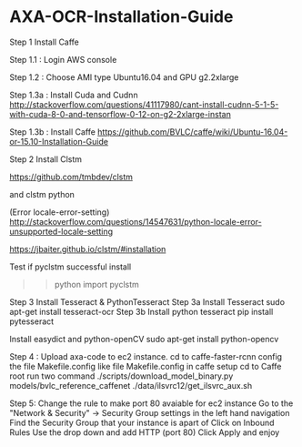# AXA-OCR-Installation-Guide
Step 1 Install Caffe

Step 1.1 : Login AWS console

Step 1.2 : Choose AMI type Ubuntu16.04 and GPU g2.2xlarge



Step 1.3a : Install Cuda and Cudnn
http://stackoverflow.com/questions/41117980/cant-install-cudnn-5-1-5-with-cuda-8-0-and-tensorflow-0-12-on-g2-2xlarge-instan

Step 1.3b : Install Caffe
https://github.com/BVLC/caffe/wiki/Ubuntu-16.04-or-15.10-Installation-Guide



Step 2 Install Clstm

https://github.com/tmbdev/clstm

and clstm python 

(Error locale-error-setting)
http://stackoverflow.com/questions/14547631/python-locale-error-unsupported-locale-setting

https://jbaiter.github.io/clstm/#installation

Test if pyclstm successful install 
>>python
>>import pyclstm

Step 3 Install Tesseract & PythonTesseract
Step 3a Install Tesseract
sudo apt-get install tesseract-ocr
Step 3b Install python tesseract
pip install pytesseract

Install easydict and python-openCV
sudo apt-get install python-opencv

Step 4 :
Upload axa-code to ec2 instance.
cd to caffe-faster-rcnn
config the file Makefile.config like file Makefile.config in caffe setup
cd to Caffe root
run two command
./scripts/download_model_binary.py models/bvlc_reference_caffenet
./data/ilsvrc12/get_ilsvrc_aux.sh

Step 5: 
Change the rule to make port 80 avaiable for ec2 instance
    Go to the "Network & Security" -> Security Group settings in the left hand navigation
    Find the Security Group that your instance is apart of
    Click on Inbound Rules
    Use the drop down and add HTTP (port 80)
    Click Apply and enjoy

